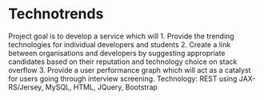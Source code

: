 # Technotrends
Project goal is to develop a service which will 1. Provide the trending technologies for individual developers and students 2. Create a link between organisations and developers by suggesting appropriate candidates based on their reputation and technology choice on stack overflow 3. Provide a user performance graph which will act as a catalyst for users going through interview screening.  Technology: REST using JAX-RS/Jersey, MySQL, HTML, JQuery, Bootstrap
